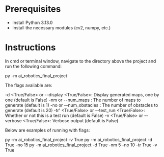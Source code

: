 # Prerequisites

  - Install Python 3.13.0
  - Install the necessary modules (cv2, numpy, etc.)

# Instructions

In cmd or terminal window, navigate to the directory above the project and run
the following command:

  py -m ai_robotics_final_project

The flags available are:

  -d <True/False> or --display <True/False>: Display generated maps, one by one (default is False)
  -nm <number> or --num_maps <number>: The number of maps to generate (default is 1)
  -no <number> or --num_obstacles <number>: The number of obstacles to generate (default is 20)
  -tr' <True/False> or --test_run <True/False>: Whether or not this is a test run (default is False)
  -v <True/False> or --verbose <True/False>: Verbose output (default is False)

Below are examples of running with flags:

  py -m ai_robotics_final_project -v True
  py -m ai_robotics_final_project -d True -no 15
  py -m ai_robotics_final_project -d True -nm 5 -no 10 -tr True -v True
